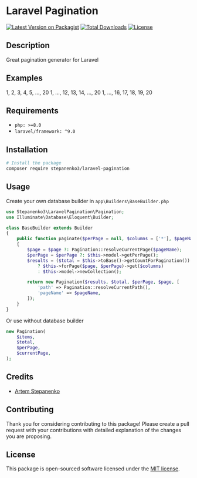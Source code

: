 # Laravel Pagination

[![Latest Version on Packagist](https://img.shields.io/packagist/v/stepanenko3/laravel-pagination.svg?style=flat-square)](https://packagist.org/packages/stepanenko3/laravel-pagination)
[![Total Downloads](https://img.shields.io/packagist/dt/stepanenko3/laravel-pagination.svg?style=flat-square)](https://packagist.org/packages/stepanenko3/laravel-pagination)
[![License](https://poser.pugx.org/stepanenko3/laravel-pagination/license)](https://packagist.org/packages/stepanenko3/laravel-pagination)

## Description

Great pagination generator for Laravel

## Examples

1, 2, 3, 4, 5, ..., 20
1, ..., 12, 13, 14, ..., 20
1, ..., 16, 17, 18, 19, 20

## Requirements

- `php: >=8.0`
- `laravel/framework: ^9.0`

## Installation

```bash
# Install the package
composer require stepanenko3/laravel-pagination
```

## Usage

Create your own database builder in `app\Builders\BaseBuilder.php`

``` php
use Stepanenko3\LaravelPagination\Pagination;
use Illuminate\Database\Eloquent\Builder;

class BaseBuilder extends Builder
{
    public function paginate($perPage = null, $columns = ['*'], $pageName = 'page', $page = null)
    {
        $page = $page ?: Pagination::resolveCurrentPage($pageName);
        $perPage = $perPage ?: $this->model->getPerPage();
        $results = ($total = $this->toBase()->getCountForPagination())
            ? $this->forPage($page, $perPage)->get($columns)
            : $this->model->newCollection();

        return new Pagination($results, $total, $perPage, $page, [
            'path' => Pagination::resolveCurrentPath(),
            'pageName' => $pageName,
        ]);
    }
}
```

Or use without database builder

``` php
new Pagination(
    $items,
    $total,
    $perPage,
    $currentPage,
);
```

## Credits

- [Artem Stepanenko](https://github.com/stepanenko3)

## Contributing

Thank you for considering contributing to this package! Please create a pull request with your contributions with detailed explanation of the changes you are proposing.

## License

This package is open-sourced software licensed under the [MIT license](LICENSE.md).

